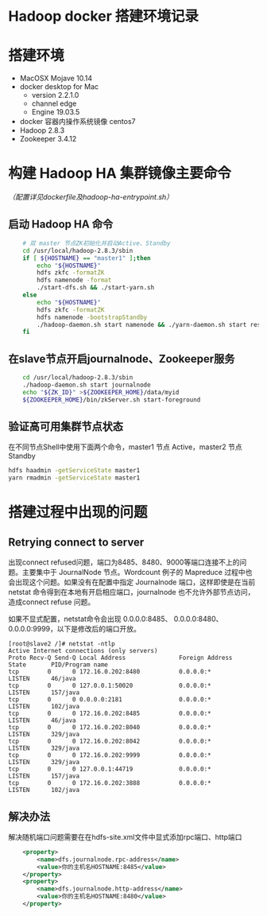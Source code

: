 # Hadoop docker 搭建环境记录

# 搭建环境

- MacOSX Mojave 10.14
- docker desktop for Mac 
  - version 2.2.1.0
  - channel edge 
  - Engine 19.03.5
- docker 容器内操作系统镜像 centos7
- Hadoop 2.8.3
- Zookeeper 3.4.12

# 构建 Hadoop HA 集群镜像主要命令
*（配置详见dockerfile及hadoop-ha-entrypoint.sh）*

## 启动 Hadoop HA 命令

```bash
	# 双 master 节点ZK初始化并启动Active、Standby
    cd /usr/local/hadoop-2.8.3/sbin		
	if [ ${HOSTNAME} == "master1" ];then
		echo "${HOSTNAME}"
		hdfs zkfc -formatZK		
		hdfs namenode -format
		./start-dfs.sh && ./start-yarn.sh 
	else
		echo "${HOSTNAME}"
		hdfs zkfc -formatZK
		hdfs namenode -bootstrapStandby	
		./hadoop-daemon.sh start namenode && ./yarn-daemon.sh start resourcemanager
	fi
```

## 在slave节点开启journalnode、Zookeeper服务

```bash
	cd /usr/local/hadoop-2.8.3/sbin	
	./hadoop-daemon.sh start journalnode		
	echo "${ZK_ID}" >${ZOOKEEPER_HOME}/data/myid
    ${ZOOKEEPER_HOME}/bin/zkServer.sh start-foreground
```
## 验证高可用集群节点状态

在不同节点Shell中使用下面两个命令，master1 节点 Active，master2 节点 Standby

```bash
hdfs haadmin -getServiceState master1
yarn rmadmin -getServiceState master1 
```

# 搭建过程中出现的问题

## Retrying connect to server

出现connect refused问题，端口为8485、8480、9000等端口连接不上的问题。主要集中于 JournalNode 节点。Wordcount 例子的 Mapreduce 过程中也会出现这个问题。如果没有在配置中指定 Journalnode 端口，这样即使是在当前 netstat 命令得到在本地有开启相应端口，journalnode 也不允许外部节点访问，造成connect refuse 问题。

如果不显式配置，netstat命令会出现 0.0.0.0:8485、  0.0.0.0:8480、 0.0.0.0:9999，以下是修改后的端口开放。

```shell
[root@slave2 /]# netstat -ntlp
Active Internet connections (only servers)
Proto Recv-Q Send-Q Local Address               Foreign Address             State       PID/Program name   
tcp        0      0 172.16.0.202:8480           0.0.0.0:*                   LISTEN      46/java             
tcp        0      0 127.0.0.1:50020             0.0.0.0:*                   LISTEN      157/java            
tcp        0      0 0.0.0.0:2181                0.0.0.0:*                   LISTEN      102/java            
tcp        0      0 172.16.0.202:8485           0.0.0.0:*                   LISTEN      46/java             
tcp        0      0 172.16.0.202:8040           0.0.0.0:*                   LISTEN      329/java            
tcp        0      0 172.16.0.202:8042           0.0.0.0:*                   LISTEN      329/java            
tcp        0      0 172.16.0.202:9999           0.0.0.0:*                   LISTEN      329/java            
tcp        0      0 127.0.0.1:44719             0.0.0.0:*                   LISTEN      157/java            
tcp        0      0 172.16.0.202:3888           0.0.0.0:*                   LISTEN      102/java            

```

## 解决办法

解决随机端口问题需要在在hdfs-site.xml文件中显式添加rpc端口、http端口

```xml
	<property>
		<name>dfs.journalnode.rpc-address</name>
		<value>你的主机名HOSTNAME:8485</value>
	</property>
    <property>
		<name>dfs.journalnode.http-address</name>
		<value>你的主机名HOSTNAME:8480</value>
	</property>

```


